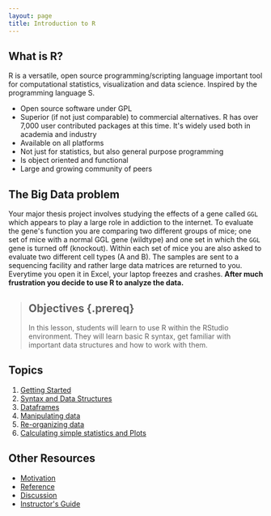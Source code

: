 ```yaml
---
layout: page
title: Introduction to R
---
```


## What is R?

R is a versatile, open source programming/scripting language important tool for computational statistics, visualization and data science. Inspired by the programming language S.

* Open source software under GPL
* Superior (if not just comparable) to commercial alternatives. R has over 7,000 user contributed packages at this time. It's widely used both in academia and industry
* Available on all platforms
* Not just for statistics, but also general purpose programming
* Is object oriented and functional
* Large and growing community of peers


## The Big Data problem
Your major thesis project involves studying the effects of a gene called `GGL` which appears to play a large role in addiction to the internet. To evaluate the gene's function you are comparing two different groups of mice; one set of mice with a normal GGL gene (wildtype) and one set in which the `GGL` gene is turned off (knockout). Within each set of mice you are also asked to evaluate two different cell types (A and B). The samples are sent to a sequencing facility and rather large data matrices are returned to you. Everytime you open it in Excel, your laptop freezes and crashes. **After much frustration you decide to use R to analyze the data.** 

> ## Objectives {.prereq}
>
> In this lesson, students will learn to use R within the RStudio environment. They will learn basic R syntax, 
> get familiar with important data structures and how to work with them. 

## Topics

1.  [Getting Started](00-before-we-start.html)
2.  [Syntax and Data Structures](01-intro-to-R.html)
3.  [Dataframes](02-starting-with-data.html)
4.  [Manipulating data](03-manipulating-data.html)
5.  [Re-organizing data](04-reorganizing-data.html)
6.  [Calculating simple statistics and Plots](05-plots-and-figures.html)

## Other Resources

*   [Motivation](motivation.html)
*   [Reference](reference.html)
*   [Discussion](discussion.html)
*   [Instructor's Guide](instructors.html)
